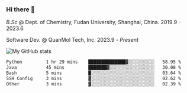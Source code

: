 ### Hi there 👋

<!--
**zephyr-zdz/zephyr-zdz** is a ✨ _special_ ✨ repository because its `README.md` (this file) appears on your GitHub profile.

Here are some ideas to get you started:

- 🔭 I’m currently working on ...
- 🌱 I’m currently learning ...
- 👯 I’m looking to collaborate on ...
- 🤔 I’m looking for help with ...
- 💬 Ask me about ...
- 📫 How to reach me: ...
- 😄 Pronouns: ...
- ⚡ Fun fact: ...
-->

_B.Sc_ @ Dept. of Chemistry, Fudan University, Shanghai, China. 2019.9 - 2023.6

Software Dev. @ QuanMol Tech, Inc. 2023.9 - _Present_

![My GitHub stats](https://github-readme-stats.vercel.app/api?username=zephyr-zdz)

<!--START_SECTION:waka-->

```txt
Python         1 hr 29 mins    ██████████████▓░░░░░░░░░░   58.95 %
Java           45 mins         ███████▓░░░░░░░░░░░░░░░░░   30.08 %
Bash           5 mins          █░░░░░░░░░░░░░░░░░░░░░░░░   03.64 %
SSH Config     3 mins          ▓░░░░░░░░░░░░░░░░░░░░░░░░   02.62 %
Other          3 mins          ▓░░░░░░░░░░░░░░░░░░░░░░░░   02.39 %
```

<!--END_SECTION:waka-->
